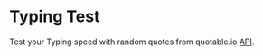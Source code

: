 # Typing Test

Test your Typing speed with random quotes from quotable.io [API](https://api.quotable.io/random).